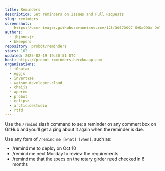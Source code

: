 ```yaml
---
title: Reminders
description: Set reminders on Issues and Pull Requests
slug: reminders
screenshots:
  - https://user-images.githubusercontent.com/173/30673997-505a993a-9e77-11e7-8f0f-d5a606816e8e.png
authors:
  - jbjonesjr
  - bkeepers
repository: probot/reminders
stars: 162
updated: 2025-02-19 19:30:51 UTC
host: https://probot-reminders.herokuapp.com
organizations:
  - i0natan
  - eggjs
  - invertase
  - watson-developer-cloud
  - chaijs
  - apereo
  - probot
  - eclipse
  - arcticicestudio
  - rtfd
---
```


Use the `/remind` slash command to set a reminder on any comment box on GitHub and you'll get a ping about it again when the reminder is due.

Use any form of `/remind me [what] [when]`, such as:

- /remind me to deploy on Oct 10
- /remind me next Monday to review the requirements
- /remind me that the specs on the rotary girder need checked in 6 months
